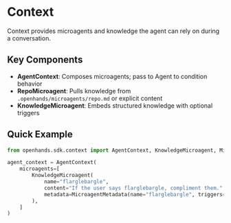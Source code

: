 # Context

Context provides microagents and knowledge the agent can rely on during a conversation.

## Key Components

- **AgentContext**: Composes microagents; pass to Agent to condition behavior
- **RepoMicroagent**: Pulls knowledge from `.openhands/microagents/repo.md` or explicit content
- **KnowledgeMicroagent**: Embeds structured knowledge with optional triggers

## Quick Example

```python
from openhands.sdk.context import AgentContext, KnowledgeMicroagent, MicroagentMetadata

agent_context = AgentContext(
    microagents=[
        KnowledgeMicroagent(
            name="flarglebargle",
            content="If the user says flarglebargle, compliment them.",
            metadata=MicroagentMetadata(name="flarglebargle", triggers=["flarglebargle"]),
        ),
    ]
)
```

